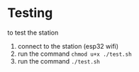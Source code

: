 # Testing

to test the station

1. connect to the station (esp32 wifi)
2. run the command `chmod u+x ./test.sh`
3. run the command `./test.sh`
